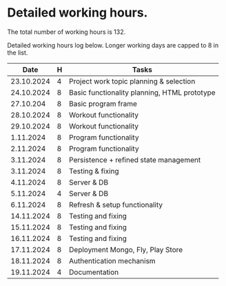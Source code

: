 # Detailed working hours.

The total number of working hours is 132.

Detailed working hours log below. Longer working days are capped to 8 in the list.

| **Date**   | **H** | **Tasks**                                    |
|------------|-------|----------------------------------------------|
| 23.10.2024 | 4     | Project work topic planning & selection      |
| 24.10.2024 | 8     | Basic functionality planning, HTML prototype |
| 27.10.204  | 8     | Basic program frame                          |
| 28.10.2024 | 8     | Workout functionality                        |
| 29.10.2024 | 8     | Workout functionality                        |
| 1.11.2024  | 8     | Program functionality                        |
| 2.11.2024  | 8     | Program functionality                        |
| 3.11.2024  | 8     | Persistence + refined state management       |
| 3.11.2024  | 8     | Testing & fixing                             |
| 4.11.2024  | 8     | Server & DB                                  |
| 5.11.2024  | 4     | Server & DB                                  |
| 6.11.2024  | 8     | Refresh & setup functionality                |
| 14.11.2024 | 8     | Testing and fixing                           |
| 15.11.2024 | 8     | Testing and fixing                           |
| 16.11.2024 | 8     | Testing and fixing                           |
| 17.11.2024 | 8     | Deployment Mongo, Fly, Play Store            |
| 18.11.2024 | 8     | Authentication mechanism                     |
| 19.11.2024 | 4     | Documentation                                |
